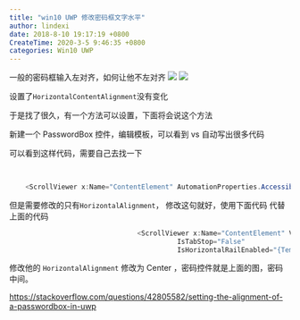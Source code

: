 ```yaml
---
title: "win10 UWP 修改密码框文字水平"
author: lindexi
date: 2018-8-10 19:17:19 +0800
CreateTime: 2020-3-5 9:46:35 +0800
categories: Win10 UWP
---
```


一般的密码框输入左对齐，如何让他不左对齐
![](http://image.acmx.xyz/AwCCAwMAItoFAMV%2BBQA28wYAAQAEAK4%2BAQBmQwIAaOgJAOjZ%2F2017315175218.jpg)
![](http://image.acmx.xyz/AwCCAwMAItoFAMV%2BBQA28wYAAQAEAK4%2BAQBmQwIAaOgJAOjZ%2F2017315175617.jpg)

<!--more-->



<div id="toc"></div>
<!-- csdn -->

设置了`HorizontalContentAlignment`没有变化

于是找了很久，有一个方法可以设置，下面将会说这个方法

新建一个 PasswordBox 控件，编辑模板，可以看到 vs 自动写出很多代码

可以看到这样代码，需要自己去找一下


```csharp
    
    
    <ScrollViewer x:Name="ContentElement" AutomationProperties.AccessibilityView="Raw" HorizontalScrollMode="{TemplateBinding ScrollViewer.HorizontalScrollMode}" HorizontalScrollBarVisibility="{TemplateBinding ScrollViewer.HorizontalScrollBarVisibility}" IsTabStop="False" IsHorizontalRailEnabled="{TemplateBinding ScrollViewer.IsHorizontalRailEnabled}" IsVerticalRailEnabled="{TemplateBinding ScrollViewer.IsVerticalRailEnabled}" Margin="{TemplateBinding BorderThickness}" Padding="{TemplateBinding Padding}" Grid.Row="1" VerticalScrollBarVisibility="{TemplateBinding ScrollViewer.VerticalScrollBarVisibility}" VerticalScrollMode="{TemplateBinding ScrollViewer.VerticalScrollMode}" ZoomMode="Disabled"/>
```
但是需要修改的只有`HorizontalAlignment`，
修改这句就好，使用下面代码 代替上面的代码


```csharp
                                <ScrollViewer x:Name="ContentElement" VerticalAlignment="Center" HorizontalAlignment="Stretch" AutomationProperties.AccessibilityView="Raw" HorizontalScrollMode="{TemplateBinding ScrollViewer.HorizontalScrollMode}" HorizontalScrollBarVisibility="{TemplateBinding ScrollViewer.HorizontalScrollBarVisibility}" 
                                          IsTabStop="False" 
                                          IsHorizontalRailEnabled="{TemplateBinding ScrollViewer.IsHorizontalRailEnabled}" IsVerticalRailEnabled="{TemplateBinding ScrollViewer.IsVerticalRailEnabled}" Margin="{TemplateBinding BorderThickness}" Padding="{TemplateBinding Padding}" Grid.Row="1" VerticalScrollBarVisibility="{TemplateBinding ScrollViewer.VerticalScrollBarVisibility}" VerticalScrollMode="{TemplateBinding ScrollViewer.VerticalScrollMode}" ZoomMode="Disabled"/>

```

修改他的 `HorizontalAlignment` 修改为 Center ，密码控件就是上面的图，密码中间。

https://stackoverflow.com/questions/42805582/setting-the-alignment-of-a-passwordbox-in-uwp

